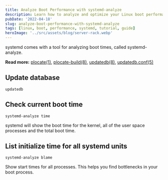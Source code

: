```yaml
---
title: Analyze Boot Performance with systemd-analyze
description: Learn how to analyze and optimize your Linux boot performance using systemd-analyze to identify bottlenecks and improve system startup times.
pubDate: '2022-04-18'
slug: analyze-boot-performance-with-systemd-analyze
tags: [linux, boot, performance, systemd, tutorial, guide]
heroImage: '../src/assets/blog/server-rack.webp'
---
```


systemd comes with a tool for analyzing boot times, called systemd-analyze.

<!--truncate-->

**Read more:** [plocate(1)](https://plocate.sesse.net/plocate.1.html), [plocate-build(8)](https://plocate.sesse.net/plocate-build.8.html), [updatedb(8)](https://plocate.sesse.net/updatedb.8.html), [updatedb.conf(5)](https://plocate.sesse.net/updatedb.conf.5.html)

## Update database

```shell
updatedb
```

## Check current boot time

```shell
systemd-analyze time
```

systemd will show the boot time for the kernel, all of the user space processes and the total boot time.

## List initialize time for all systemd units

```shell
systemd-analyze blame
```

Show start times for all processes. This helps you find bottlenecks in your boot process.
